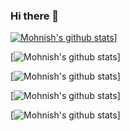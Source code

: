 ### Hi there 👋

<!--
**mohnishkarri/mohnishkarri** is a ✨ _special_ ✨ repository because its `README.md` (this file) appears on your GitHub profile.

Here are some ideas to get you started:

- 🔭 I’m currently working on ...
- 🌱 I’m currently learning ...
- 👯 I’m looking to collaborate on ...
- 🤔 I’m looking for help with ...
- 💬 Ask me about ...
- 📫 How to reach me: ...
- 😄 Pronouns: ...
- ⚡ Fun fact: ...-->
[![Mohnish's github stats](https://github-readme-stats.vercel.app/api?username=mohnishkarri)](https://github.com/mohnishkarri/github-readme-stats)]

[![Mohnish's github stats](https://github-readme-stats.vercel.app/api?username=mohnishkarri&hide=contribs,prs)]

[![Mohnish's github stats](https://github-readme-stats.vercel.app/api?username=mohnishkarrimohnishkarri&count_private=true)]

[![Mohnish's github stats](https://github-readme-stats.vercel.app/api?username=mohnishkarri&show_icons=true)]

[![Mohnish's github stats](https://github-readme-stats.vercel.app/api?username=mohnishkarri&show_icons=true&theme=radical)]
